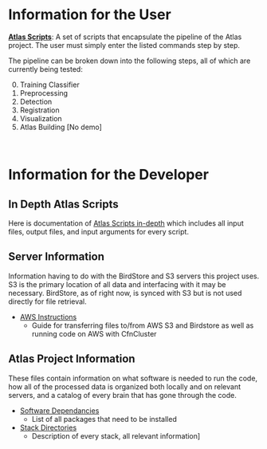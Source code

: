 # Information for the User

__[Atlas Scripts](../demo/README.md)__: A set of scripts that encapsulate the pipeline of the Atlas project. The user must simply enter the listed commands step by step.

The pipeline can be broken down into the following steps, all of which are currently being tested:

 0. Training Classifier
 1. Preprocessing
 2. Detection
 3. Registration
 4. Visualization
 5. Atlas Building [No demo]
 
<br/>

# Information for the Developer

## In Depth Atlas Scripts
Here is documentation of [Atlas Scripts in-depth](running_scripts/README.md) which includes all input files, output files, and input arguments for every script.


## Server Information
Information having to do with the BirdStore and S3 servers this project uses. S3 is the primary location of all data and interfacing with it may be necessary. BirdStore, as of right now, is synced with S3 but is not used directly for file retrieval.
- [AWS Instructions](writeup/AWS_instruction.md)
  - Guide for transferring files to/from AWS S3 and Birdstore as well as running code on AWS with CfnCluster

## Atlas Project Information
These files contain information on what software is needed to run the code, how all of the processed data is organized both locally and on relevant servers, and a catalog of every brain that has gone through the code.
- [Software Dependancies](dependancies.md)
  - List of all packages that need to be installed 
- [Stack Directories](Brain_stack_directories.md)
  - Description of every stack, all relevant information]
